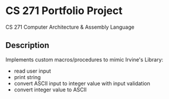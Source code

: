 # CS 271 Portfolio Project
 CS 271 Computer Architecture & Assembly Language
 
## Description
 Implements custom macros/procedures to mimic Irvine's Library: 
 * read user input
 * print string
 * convert ASCII input to integer value with input validation
 * convert integer value to ASCII
